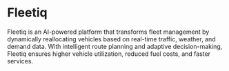 # Fleetiq
Fleetiq is an AI-powered platform that transforms fleet management by dynamically reallocating vehicles based on real-time traffic, weather, and demand data. With intelligent route planning and adaptive decision-making, Fleetiq ensures higher vehicle utilization, reduced fuel costs, and faster services.
